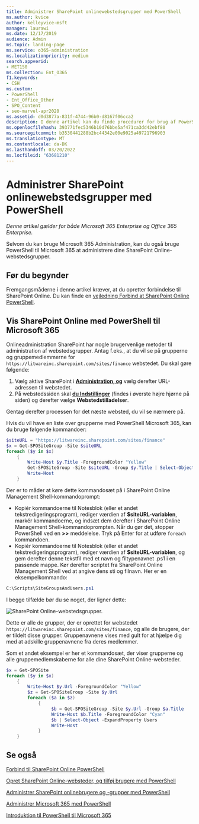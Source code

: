 ```yaml
---
title: Administrer SharePoint onlinewebstedsgrupper med PowerShell
ms.author: kvice
author: kelleyvice-msft
manager: laurawi
ms.date: 12/17/2019
audience: Admin
ms.topic: landing-page
ms.service: o365-administration
ms.localizationpriority: medium
search.appverid:
- MET150
ms.collection: Ent_O365
f1.keywords:
- CSH
ms.custom:
- PowerShell
- Ent_Office_Other
- SPO_Content
- seo-marvel-apr2020
ms.assetid: d0d3877a-831f-4744-96b0-d8167f06cca2
description: I denne artikel kan du finde procedurer for brug af PowerShell til Microsoft 365 at administrere SharePoint Online-webstedsgrupper.
ms.openlocfilehash: 393771fec5346b10d76bbe5af471ca3dd42ebf80
ms.sourcegitcommit: b3530441288b2bc44342e00e9025a49721796903
ms.translationtype: MT
ms.contentlocale: da-DK
ms.lasthandoff: 03/20/2022
ms.locfileid: "63681210"
---
```

# <a name="manage-sharepoint-online-site-groups-with-powershell"></a>Administrer SharePoint onlinewebstedsgrupper med PowerShell

*Denne artikel gælder for både Microsoft 365 Enterprise og Office 365 Enterprise.*

Selvom du kan bruge Microsoft 365 Administration, kan du også bruge PowerShell til Microsoft 365 at administrere dine SharePoint Online-webstedsgrupper.

## <a name="before-you-begin"></a>Før du begynder

Fremgangsmåderne i denne artikel kræver, at du opretter forbindelse til SharePoint Online. Du kan finde en [vejledning Forbind at SharePoint Online PowerShell](/powershell/sharepoint/sharepoint-online/connect-sharepoint-online).

## <a name="view-sharepoint-online-with-powershell-for-microsoft-365"></a>Vis SharePoint Online med PowerShell til Microsoft 365

Onlineadministration SharePoint har nogle brugervenlige metoder til administration af webstedsgrupper. Antag f.eks., at du vil se på grupperne og gruppemedlemmerne for `https://litwareinc.sharepoint.com/sites/finance` webstedet. Du skal gøre følgende:

1. Vælg aktive SharePoint i <a href="https://go.microsoft.com/fwlink/?linkid=2185220" target="_blank">**Administration, og**</a> vælg derefter URL-adressen til webstedet.
2. På webstedssiden skal <a href="https://go.microsoft.com/fwlink/?linkid=2185072" target="_blank">**du Indstillinger**</a> (findes i øverste højre hjørne på siden) og derefter vælge **Webstedstilladelser**.

Gentag derefter processen for det næste websted, du vil se nærmere på.

Hvis du vil have en liste over grupperne med PowerShell Microsoft 365, kan du bruge følgende kommandoer:

```powershell
$siteURL = "https://litwareinc.sharepoint.com/sites/finance"
$x = Get-SPOSiteGroup -Site $siteURL
foreach ($y in $x)
    {
        Write-Host $y.Title -ForegroundColor "Yellow"
        Get-SPOSiteGroup -Site $siteURL -Group $y.Title | Select-Object -ExpandProperty Users
        Write-Host
    }
```

Der er to måder at køre dette kommandosæt på i SharePoint Online Management Shell-kommandoprompt:

- Kopiér kommandoerne til Notesblok (eller et andet tekstredigeringsprogram), rediger værdien af **$siteURL-variablen**, markér kommandoerne, og indsæt dem derefter i SharePoint Online Management Shell-kommandoprompten. Når du gør det, stopper PowerShell ved en **>>** meddelelse. Tryk på Enter for at udføre `foreach` kommandoen.<br/>
- Kopiér kommandoerne til Notesblok (eller et andet tekstredigeringsprogram), rediger værdien af **$siteURL-variablen**, og gem derefter denne tekstfil med et navn og filtypenavnet .ps1 i en passende mappe. Kør derefter scriptet fra SharePoint Online Management Shell ved at angive dens sti og filnavn. Her er en eksempelkommando:

```powershell
C:\Scripts\SiteGroupsAndUsers.ps1
```

I begge tilfælde bør du se noget, der ligner dette:

![SharePoint Online-webstedsgrupper.](../media/SPO-site-groups.png)

Dette er alle de grupper, der er oprettet for webstedet `https://litwareinc.sharepoint.com/sites/finance`, og alle de brugere, der er tildelt disse grupper. Gruppenavnene vises med gult for at hjælpe dig med at adskille gruppenavnene fra deres medlemmer.

Som et andet eksempel er her et kommandosæt, der viser grupperne og alle gruppemedlemskaberne for alle dine SharePoint Online-websteder.

```powershell
$x = Get-SPOSite
foreach ($y in $x)
    {
        Write-Host $y.Url -ForegroundColor "Yellow"
        $z = Get-SPOSiteGroup -Site $y.Url
        foreach ($a in $z)
            {
                 $b = Get-SPOSiteGroup -Site $y.Url -Group $a.Title
                 Write-Host $b.Title -ForegroundColor "Cyan"
                 $b | Select-Object -ExpandProperty Users
                 Write-Host
            }
    }
```

## <a name="see-also"></a>Se også

[Forbind til SharePoint Online PowerShell](/powershell/sharepoint/sharepoint-online/connect-sharepoint-online)

[Opret SharePoint Online-websteder, og tilføj brugere med PowerShell](create-sharepoint-sites-and-add-users-with-powershell.md)

[Administrer SharePoint onlinebrugere og -grupper med PowerShell](manage-sharepoint-users-and-groups-with-powershell.md)

[Administrer Microsoft 365 med PowerShell](manage-microsoft-365-with-microsoft-365-powershell.md)

[Introduktion til PowerShell til Microsoft 365](getting-started-with-microsoft-365-powershell.md)

